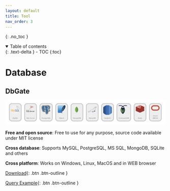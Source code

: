 ```yaml
---
layout: default
title: Tool
nav_order: 3
---
```


{: .no_toc }

<details open markdown="block">
  <summary>
    Table of contents
  </summary>
  {: .text-delta }
- TOC
{:toc}
</details>

# Database

## DbGate

![](/assets/images/support-database-dbgate.png)

**Free and open source**: Free to use for any purpose, source code available under MIT license

**Cross database**: Supports MySQL, PostgreSQL, MS SQL, MongoDB, SQLite and others

**Cross platform**: Works on Windows, Linux, MacOS and in WEB browser

[Download](https://dbgate.org/download){: .btn .btn-outline }

[Query Example](https://swaglabs.almanac.io/docs/dbgate-N0z76wJ7dWF6bIKG99321W97MaYVX8Cp){: .btn .btn-outline }